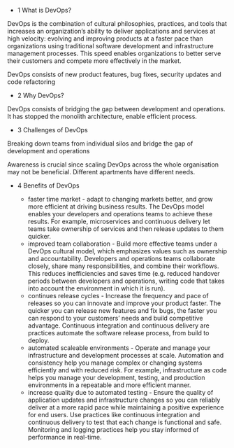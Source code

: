 - 1 What is DevOps?

DevOps is the combination of cultural philosophies, practices, and tools that increases an organization’s ability to 
deliver applications and services at high velocity: evolving and improving products at a faster pace than organizations
using traditional software development and infrastructure management processes. This speed enables organizations to 
better serve their customers and compete more effectively in the market.

DevOps consists of new product features, bug fixes, security updates and code refactoring

- 2 Why DevOps?

DevOps consists of bridging the gap between development and operations. It has stopped the monolith architecture,
enable efficient process. 


- 3 Challenges of DevOps

Breaking down teams from individual silos and bridge the gap of development and operations 

Awareness is crucial since scaling DevOps across the whole organisation may not be beneficial. Different apartments have
different needs. 

- 4 Benefits of DevOps

    - faster time market - adapt to changing markets better, and grow more efficient at driving business results. The 
    DevOps model enables your developers and operations teams to achieve these results. For example, microservices and 
    continuous delivery let teams take 
    ownership of services and then release updates to them quicker.   
    - improved team collaboration - Build more effective teams under a DevOps cultural model, which emphasizes values 
    such as ownership and accountability. Developers and operations teams collaborate closely, share many 
    responsibilities, and combine their workflows. This reduces inefficiencies and saves time (e.g. reduced handover 
    periods between developers and operations, writing code that takes into account the environment in which it is run).     
    - continues release cycles - Increase the frequency and pace of releases so you can innovate and improve your
     product faster. The quicker you can release new features and fix bugs, the faster you can respond to your 
     customers’ needs and build competitive advantage. Continuous integration and continuous delivery are practices 
      automate the software release process, from build to deploy.   
    - automated scaleable environments - Operate and manage your infrastructure and development processes at scale. 
    Automation and consistency help you manage complex or changing systems efficiently and with reduced risk. 
    For example, infrastructure as code helps you manage your development, testing, and production environments in a 
    repeatable and more efficient manner.   
    - increase quality due to automated testing - Ensure the quality of application updates and infrastructure changes
     so you can reliably deliver at a more rapid pace while maintaining a positive experience for end users. Use 
     practices like continuous integration and continuous delivery to test that each change is functional and safe. 
     Monitoring and logging practices help you stay informed of performance in real-time.